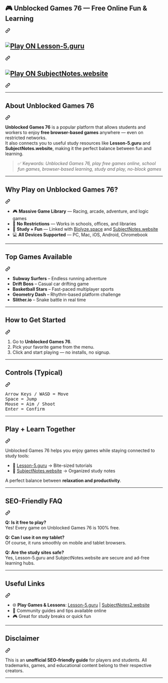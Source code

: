  <article class="markdown-body entry-content container-lg f5" itemprop="text"><div class="markdown-heading" dir="auto"><h1 class="heading-element" dir="auto">🎮 Unblocked Games 76 — Free Online Fun &amp; Learning</h1><a id="user-content--unblocked-games-76--free-online-fun--learning" class="anchor" aria-label="Permalink: 🎮 Unblocked Games 76 — Free Online Fun &amp; Learning" href="#-unblocked-games-76--free-online-fun--learning"><svg class="octicon octicon-link" viewBox="0 0 16 16" version="1.1" width="16" height="16" aria-hidden="true"><path d="m7.775 3.275 1.25-1.25a3.5 3.5 0 1 1 4.95 4.95l-2.5 2.5a3.5 3.5 0 0 1-4.95 0 .751.751 0 0 1 .018-1.042.751.751 0 0 1 1.042-.018 1.998 1.998 0 0 0 2.83 0l2.5-2.5a2.002 2.002 0 0 0-2.83-2.83l-1.25 1.25a.751.751 0 0 1-1.042-.018.751.751 0 0 1-.018-1.042Zm-4.69 9.64a1.998 1.998 0 0 0 2.83 0l1.25-1.25a.751.751 0 0 1 1.042.018.751.751 0 0 1 .018 1.042l-1.25 1.25a3.5 3.5 0 1 1-4.95-4.95l2.5-2.5a3.5 3.5 0 0 1 4.95 0 .751.751 0 0 1-.018 1.042.751.751 0 0 1-1.042.018 1.998 1.998 0 0 0-2.83 0l-2.5 2.5a1.998 1.998 0 0 0 0 2.83Z"></path></svg></a></div>
<p align="center" dir="auto"> 
</p><div class="markdown-heading" dir="auto"><h1 class="heading-element" dir="auto">  <a href="https://biolyze.space" rel="nofollow">
    <img src="https://camo.githubusercontent.com/d63269650332b46b18a3eb0a52f31547d67f66d025738525e66684aa4a3cc5e3/68747470733a2f2f696d672e736869656c64732e696f2f62616467652ff09f9a802d506c6179253230206f6e206b3132677572752e6e6c2d626c75653f7374796c653d666f722d7468652d6261646765266c6f676f3d676f6f676c652d6368726f6d65" alt="Play ON Lesson-5.guru" data-canonical-src="https://img.shields.io/badge/🚀-Play%20 on Biolyze.Space-blue?style=for-the-badge&amp;logo=google-chrome" style="max-width: 100%;">
  </a></h1><a id="user-content---------" class="anchor" aria-label="Permalink: " href="#--------"><svg class="octicon octicon-link" viewBox="0 0 16 16" version="1.1" width="16" height="16" aria-hidden="true"><path d="m7.775 3.275 1.25-1.25a3.5 3.5 0 1 1 4.95 4.95l-2.5 2.5a3.5 3.5 0 0 1-4.95 0 .751.751 0 0 1 .018-1.042.751.751 0 0 1 1.042-.018 1.998 1.998 0 0 0 2.83 0l2.5-2.5a2.002 2.002 0 0 0-2.83-2.83l-1.25 1.25a.751.751 0 0 1-1.042-.018.751.751 0 0 1-.018-1.042Zm-4.69 9.64a1.998 1.998 0 0 0 2.83 0l1.25-1.25a.751.751 0 0 1 1.042.018.751.751 0 0 1 .018 1.042l-1.25 1.25a3.5 3.5 0 1 1-4.95-4.95l2.5-2.5a3.5 3.5 0 0 1 4.95 0 .751.751 0 0 1-.018 1.042.751.751 0 0 1-1.042.018 1.998 1.998 0 0 0-2.83 0l-2.5 2.5a1.998 1.998 0 0 0 0 2.83Z"></path></svg></a></div>
   
<div class="markdown-heading" dir="auto"><h1 class="heading-element" dir="auto">  <a href="https://subjectnotes2.website/" rel="nofollow">
    <img src="https://camo.githubusercontent.com/c6b923e49139562eacafcf18235bc03c2cf3fa1ca60066c11653da06a3a75b25/68747470733a2f2f696d672e736869656c64732e696f2f62616467652ff09f8e922d506c6179253230206f6e205375626a6563744e6f7465732e776562736974652d677265656e3f7374796c653d666f722d7468652d6261646765266c6f676f3d676f6f676c652d6368726f6d65" alt="Play ON SubjectNotes.website" data-canonical-src="https://img.shields.io/badge/🎒-Play%20 on SubjectNotes.website-green?style=for-the-badge&amp;logo=google-chrome" style="max-width: 100%;">
  </a></h1><a id="user-content----------1" class="anchor" aria-label="Permalink: " href="#---------1"><svg class="octicon octicon-link" viewBox="0 0 16 16" version="1.1" width="16" height="16" aria-hidden="true"><path d="m7.775 3.275 1.25-1.25a3.5 3.5 0 1 1 4.95 4.95l-2.5 2.5a3.5 3.5 0 0 1-4.95 0 .751.751 0 0 1 .018-1.042.751.751 0 0 1 1.042-.018 1.998 1.998 0 0 0 2.83 0l2.5-2.5a2.002 2.002 0 0 0-2.83-2.83l-1.25 1.25a.751.751 0 0 1-1.042-.018.751.751 0 0 1-.018-1.042Zm-4.69 9.64a1.998 1.998 0 0 0 2.83 0l1.25-1.25a.751.751 0 0 1 1.042.018.751.751 0 0 1 .018 1.042l-1.25 1.25a3.5 3.5 0 1 1-4.95-4.95l2.5-2.5a3.5 3.5 0 0 1 4.95 0 .751.751 0 0 1-.018 1.042.751.751 0 0 1-1.042.018 1.998 1.998 0 0 0-2.83 0l-2.5 2.5a1.998 1.998 0 0 0 0 2.83Z"></path></svg></a></div>
<p dir="auto"></p>
<hr>
<div class="markdown-heading" dir="auto"><h2 class="heading-element" dir="auto">About Unblocked Games 76</h2><a id="user-content-about-unblocked-games-76" class="anchor" aria-label="Permalink: About Unblocked Games 76" href="#about-unblocked-games-76"><svg class="octicon octicon-link" viewBox="0 0 16 16" version="1.1" width="16" height="16" aria-hidden="true"><path d="m7.775 3.275 1.25-1.25a3.5 3.5 0 1 1 4.95 4.95l-2.5 2.5a3.5 3.5 0 0 1-4.95 0 .751.751 0 0 1 .018-1.042.751.751 0 0 1 1.042-.018 1.998 1.998 0 0 0 2.83 0l2.5-2.5a2.002 2.002 0 0 0-2.83-2.83l-1.25 1.25a.751.751 0 0 1-1.042-.018.751.751 0 0 1-.018-1.042Zm-4.69 9.64a1.998 1.998 0 0 0 2.83 0l1.25-1.25a.751.751 0 0 1 1.042.018.751.751 0 0 1 .018 1.042l-1.25 1.25a3.5 3.5 0 1 1-4.95-4.95l2.5-2.5a3.5 3.5 0 0 1 4.95 0 .751.751 0 0 1-.018 1.042.751.751 0 0 1-1.042.018 1.998 1.998 0 0 0-2.83 0l-2.5 2.5a1.998 1.998 0 0 0 0 2.83Z"></path></svg></a></div>
<p dir="auto"><strong>Unblocked Games 76</strong> is a popular platform that allows students and workers to enjoy <strong>free browser-based games</strong> anywhere — even on restricted networks.<br>
It also connects you to useful study resources like <strong>Lesson-5.guru</strong> and <strong>SubjectNotes.website</strong>, making it the perfect balance between fun and learning.</p>
<blockquote>
<p dir="auto">✅ Keywords: <em>Unblocked Games 76, play free games online, school fun games, browser-based learning, study and play, no-block games</em></p>
</blockquote>
<hr>
<div class="markdown-heading" dir="auto"><h2 class="heading-element" dir="auto">Why Play on Unblocked Games 76?</h2><a id="user-content-why-play-on-unblocked-games-76" class="anchor" aria-label="Permalink: Why Play on Unblocked Games 76?" href="#why-play-on-unblocked-games-76"><svg class="octicon octicon-link" viewBox="0 0 16 16" version="1.1" width="16" height="16" aria-hidden="true"><path d="m7.775 3.275 1.25-1.25a3.5 3.5 0 1 1 4.95 4.95l-2.5 2.5a3.5 3.5 0 0 1-4.95 0 .751.751 0 0 1 .018-1.042.751.751 0 0 1 1.042-.018 1.998 1.998 0 0 0 2.83 0l2.5-2.5a2.002 2.002 0 0 0-2.83-2.83l-1.25 1.25a.751.751 0 0 1-1.042-.018.751.751 0 0 1-.018-1.042Zm-4.69 9.64a1.998 1.998 0 0 0 2.83 0l1.25-1.25a.751.751 0 0 1 1.042.018.751.751 0 0 1 .018 1.042l-1.25 1.25a3.5 3.5 0 1 1-4.95-4.95l2.5-2.5a3.5 3.5 0 0 1 4.95 0 .751.751 0 0 1-.018 1.042.751.751 0 0 1-1.042.018 1.998 1.998 0 0 0-2.83 0l-2.5 2.5a1.998 1.998 0 0 0 0 2.83Z"></path></svg></a></div>
<ul dir="auto">
<li>🎮 <strong>Massive Game Library</strong> — Racing, arcade, adventure, and logic games</li>
<li>🔑 <strong>No Restrictions</strong> — Works in schools, offices, and libraries</li>
<li>📖 <strong>Study + Fun</strong> — Linked with <a href="https://biolyze.space" rel="nofollow">Biolyze.space</a> and <a href="https://subjectnotes2.website/" rel="nofollow">SubjectNotes.website</a></li>
<li>💻 <strong>All Devices Supported</strong> — PC, Mac, iOS, Android, Chromebook</li>
</ul>
<hr>
<div class="markdown-heading" dir="auto"><h2 class="heading-element" dir="auto">Top Games Available</h2><a id="user-content-top-games-available" class="anchor" aria-label="Permalink: Top Games Available" href="#top-games-available"><svg class="octicon octicon-link" viewBox="0 0 16 16" version="1.1" width="16" height="16" aria-hidden="true"><path d="m7.775 3.275 1.25-1.25a3.5 3.5 0 1 1 4.95 4.95l-2.5 2.5a3.5 3.5 0 0 1-4.95 0 .751.751 0 0 1 .018-1.042.751.751 0 0 1 1.042-.018 1.998 1.998 0 0 0 2.83 0l2.5-2.5a2.002 2.002 0 0 0-2.83-2.83l-1.25 1.25a.751.751 0 0 1-1.042-.018.751.751 0 0 1-.018-1.042Zm-4.69 9.64a1.998 1.998 0 0 0 2.83 0l1.25-1.25a.751.751 0 0 1 1.042.018.751.751 0 0 1 .018 1.042l-1.25 1.25a3.5 3.5 0 1 1-4.95-4.95l2.5-2.5a3.5 3.5 0 0 1 4.95 0 .751.751 0 0 1-.018 1.042.751.751 0 0 1-1.042.018 1.998 1.998 0 0 0-2.83 0l-2.5 2.5a1.998 1.998 0 0 0 0 2.83Z"></path></svg></a></div>
<ul dir="auto">
<li><strong>Subway Surfers</strong> – Endless running adventure</li>
<li><strong>Drift Boss</strong> – Casual car drifting game</li>
<li><strong>Basketball Stars</strong> – Fast-paced multiplayer sports</li>
<li><strong>Geometry Dash</strong> – Rhythm-based platform challenge</li>
<li><strong>Slither.io</strong> – Snake battle in real time</li>
</ul>
<hr>
<div class="markdown-heading" dir="auto"><h2 class="heading-element" dir="auto">How to Get Started</h2><a id="user-content-how-to-get-started" class="anchor" aria-label="Permalink: How to Get Started" href="#how-to-get-started"><svg class="octicon octicon-link" viewBox="0 0 16 16" version="1.1" width="16" height="16" aria-hidden="true"><path d="m7.775 3.275 1.25-1.25a3.5 3.5 0 1 1 4.95 4.95l-2.5 2.5a3.5 3.5 0 0 1-4.95 0 .751.751 0 0 1 .018-1.042.751.751 0 0 1 1.042-.018 1.998 1.998 0 0 0 2.83 0l2.5-2.5a2.002 2.002 0 0 0-2.83-2.83l-1.25 1.25a.751.751 0 0 1-1.042-.018.751.751 0 0 1-.018-1.042Zm-4.69 9.64a1.998 1.998 0 0 0 2.83 0l1.25-1.25a.751.751 0 0 1 1.042.018.751.751 0 0 1 .018 1.042l-1.25 1.25a3.5 3.5 0 1 1-4.95-4.95l2.5-2.5a3.5 3.5 0 0 1 4.95 0 .751.751 0 0 1-.018 1.042.751.751 0 0 1-1.042.018 1.998 1.998 0 0 0-2.83 0l-2.5 2.5a1.998 1.998 0 0 0 0 2.83Z"></path></svg></a></div>
<ol dir="auto">
<li>Go to <strong>Unblocked Games 76</strong>.</li>
<li>Pick your favorite game from the menu.</li>
<li>Click and start playing — no installs, no signup.</li>
</ol>
<hr>
<div class="markdown-heading" dir="auto"><h2 class="heading-element" dir="auto">Controls (Typical)</h2><a id="user-content-controls-typical" class="anchor" aria-label="Permalink: Controls (Typical)" href="#controls-typical"><svg class="octicon octicon-link" viewBox="0 0 16 16" version="1.1" width="16" height="16" aria-hidden="true"><path d="m7.775 3.275 1.25-1.25a3.5 3.5 0 1 1 4.95 4.95l-2.5 2.5a3.5 3.5 0 0 1-4.95 0 .751.751 0 0 1 .018-1.042.751.751 0 0 1 1.042-.018 1.998 1.998 0 0 0 2.83 0l2.5-2.5a2.002 2.002 0 0 0-2.83-2.83l-1.25 1.25a.751.751 0 0 1-1.042-.018.751.751 0 0 1-.018-1.042Zm-4.69 9.64a1.998 1.998 0 0 0 2.83 0l1.25-1.25a.751.751 0 0 1 1.042.018.751.751 0 0 1 .018 1.042l-1.25 1.25a3.5 3.5 0 1 1-4.95-4.95l2.5-2.5a3.5 3.5 0 0 1 4.95 0 .751.751 0 0 1-.018 1.042.751.751 0 0 1-1.042.018 1.998 1.998 0 0 0-2.83 0l-2.5 2.5a1.998 1.998 0 0 0 0 2.83Z"></path></svg></a></div>
<div class="highlight highlight-text-adblock notranslate position-relative overflow-auto" dir="auto" data-snippet-clipboard-copy-content="Arrow Keys / WASD = Move
Space = Jump
Mouse = Aim / Shoot
Enter = Confirm"><pre>Arrow Keys / WASD = Move
Space = Jump
Mouse = Aim / Shoot
Enter = Confirm</pre></div>
<hr>
<div class="markdown-heading" dir="auto"><h2 class="heading-element" dir="auto">Play + Learn Together</h2><a id="user-content-play--learn-together" class="anchor" aria-label="Permalink: Play + Learn Together" href="#play--learn-together"><svg class="octicon octicon-link" viewBox="0 0 16 16" version="1.1" width="16" height="16" aria-hidden="true"><path d="m7.775 3.275 1.25-1.25a3.5 3.5 0 1 1 4.95 4.95l-2.5 2.5a3.5 3.5 0 0 1-4.95 0 .751.751 0 0 1 .018-1.042.751.751 0 0 1 1.042-.018 1.998 1.998 0 0 0 2.83 0l2.5-2.5a2.002 2.002 0 0 0-2.83-2.83l-1.25 1.25a.751.751 0 0 1-1.042-.018.751.751 0 0 1-.018-1.042Zm-4.69 9.64a1.998 1.998 0 0 0 2.83 0l1.25-1.25a.751.751 0 0 1 1.042.018.751.751 0 0 1 .018 1.042l-1.25 1.25a3.5 3.5 0 1 1-4.95-4.95l2.5-2.5a3.5 3.5 0 0 1 4.95 0 .751.751 0 0 1-.018 1.042.751.751 0 0 1-1.042.018 1.998 1.998 0 0 0-2.83 0l-2.5 2.5a1.998 1.998 0 0 0 0 2.83Z"></path></svg></a></div>
<p dir="auto">Unblocked Games 76 helps you enjoy games while staying connected to study tools:</p>
<ul dir="auto">
<li>📘 <a href="https://lesson-5.guru" rel="nofollow">Lesson-5.guru</a> → Bite-sized tutorials</li>
<li>📝 <a href="https://subjectnotes.website/" rel="nofollow">SubjectNotes.website</a> → Organized study notes</li>
</ul>
<p dir="auto">A perfect balance between <strong>relaxation and productivity</strong>.</p>
<hr>
<div class="markdown-heading" dir="auto"><h2 class="heading-element" dir="auto">SEO-Friendly FAQ</h2><a id="user-content-seo-friendly-faq" class="anchor" aria-label="Permalink: SEO-Friendly FAQ" href="#seo-friendly-faq"><svg class="octicon octicon-link" viewBox="0 0 16 16" version="1.1" width="16" height="16" aria-hidden="true"><path d="m7.775 3.275 1.25-1.25a3.5 3.5 0 1 1 4.95 4.95l-2.5 2.5a3.5 3.5 0 0 1-4.95 0 .751.751 0 0 1 .018-1.042.751.751 0 0 1 1.042-.018 1.998 1.998 0 0 0 2.83 0l2.5-2.5a2.002 2.002 0 0 0-2.83-2.83l-1.25 1.25a.751.751 0 0 1-1.042-.018.751.751 0 0 1-.018-1.042Zm-4.69 9.64a1.998 1.998 0 0 0 2.83 0l1.25-1.25a.751.751 0 0 1 1.042.018.751.751 0 0 1 .018 1.042l-1.25 1.25a3.5 3.5 0 1 1-4.95-4.95l2.5-2.5a3.5 3.5 0 0 1 4.95 0 .751.751 0 0 1-.018 1.042.751.751 0 0 1-1.042.018 1.998 1.998 0 0 0-2.83 0l-2.5 2.5a1.998 1.998 0 0 0 0 2.83Z"></path></svg></a></div>
<p dir="auto"><strong>Q: Is it free to play?</strong><br>
Yes! Every game on Unblocked Games 76 is 100% free.</p>
<p dir="auto"><strong>Q: Can I use it on my tablet?</strong><br>
Of course, it runs smoothly on mobile and tablet browsers.</p>
<p dir="auto"><strong>Q: Are the study sites safe?</strong><br>
Yes, Lesson-5.guru and SubjectNotes.website are secure and ad-free learning hubs.</p>
<hr>
<div class="markdown-heading" dir="auto"><h2 class="heading-element" dir="auto">Useful Links</h2><a id="user-content-useful-links" class="anchor" aria-label="Permalink: Useful Links" href="#useful-links"><svg class="octicon octicon-link" viewBox="0 0 16 16" version="1.1" width="16" height="16" aria-hidden="true"><path d="m7.775 3.275 1.25-1.25a3.5 3.5 0 1 1 4.95 4.95l-2.5 2.5a3.5 3.5 0 0 1-4.95 0 .751.751 0 0 1 .018-1.042.751.751 0 0 1 1.042-.018 1.998 1.998 0 0 0 2.83 0l2.5-2.5a2.002 2.002 0 0 0-2.83-2.83l-1.25 1.25a.751.751 0 0 1-1.042-.018.751.751 0 0 1-.018-1.042Zm-4.69 9.64a1.998 1.998 0 0 0 2.83 0l1.25-1.25a.751.751 0 0 1 1.042.018.751.751 0 0 1 .018 1.042l-1.25 1.25a3.5 3.5 0 1 1-4.95-4.95l2.5-2.5a3.5 3.5 0 0 1 4.95 0 .751.751 0 0 1-.018 1.042.751.751 0 0 1-1.042.018 1.998 1.998 0 0 0-2.83 0l-2.5 2.5a1.998 1.998 0 0 0 0 2.83Z"></path></svg></a></div>
<ul dir="auto">
<li>🌐 <strong>Play Games &amp; Lessons</strong>: <a href="https://lesson-5.guru" rel="nofollow">Lesson-5.guru</a> | <a href="https://subjectnotes2.website/" rel="nofollow">SubjectNotes2.website</a></li>
<li>📘 Community guides and tips available online</li>
<li>🎮 Great for study breaks or quick fun</li>
</ul>
<hr>
<div class="markdown-heading" dir="auto"><h2 class="heading-element" dir="auto">Disclaimer</h2><a id="user-content-disclaimer" class="anchor" aria-label="Permalink: Disclaimer" href="#disclaimer"><svg class="octicon octicon-link" viewBox="0 0 16 16" version="1.1" width="16" height="16" aria-hidden="true"><path d="m7.775 3.275 1.25-1.25a3.5 3.5 0 1 1 4.95 4.95l-2.5 2.5a3.5 3.5 0 0 1-4.95 0 .751.751 0 0 1 .018-1.042.751.751 0 0 1 1.042-.018 1.998 1.998 0 0 0 2.83 0l2.5-2.5a2.002 2.002 0 0 0-2.83-2.83l-1.25 1.25a.751.751 0 0 1-1.042-.018.751.751 0 0 1-.018-1.042Zm-4.69 9.64a1.998 1.998 0 0 0 2.83 0l1.25-1.25a.751.751 0 0 1 1.042.018.751.751 0 0 1 .018 1.042l-1.25 1.25a3.5 3.5 0 1 1-4.95-4.95l2.5-2.5a3.5 3.5 0 0 1 4.95 0 .751.751 0 0 1-.018 1.042.751.751 0 0 1-1.042.018 1.998 1.998 0 0 0-2.83 0l-2.5 2.5a1.998 1.998 0 0 0 0 2.83Z"></path></svg></a></div>
<p dir="auto">This is an <strong>unofficial SEO-friendly guide</strong> for players and students.
All trademarks, games, and educational content belong to their respective creators.</p>
<hr>
<div class="snippet-clipboard-content notranslate position-relative overflow-auto" data-snippet-clipboard-copy-content="
---

"><pre class="notranslate"><code>
---


</code></pre></div>
</article>
